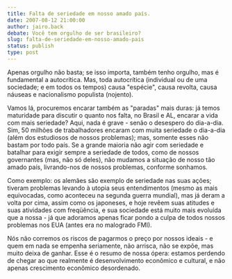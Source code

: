```yaml
---
title: Falta de seriedade em nosso amado país.
date: 2007-08-12 21:00:00
author: jairo.back
debate: Você tem orgulho de ser brasileiro?
slug: falta-de-seriedade-em-nosso-amado-pais
status: publish 
type: post
---
```


Apenas orgulho não basta; se isso importa, também tenho orgulho, mas é fundamental a autocrítica. Mas, toda autocrítica (individual ou de uma sociedade; e em todos os tempos) causa "espécie", causa revolta, causa náuseas e nacionalismo populista (nojento).   

Vamos lá, procuremos encarar também as "paradas" mais duras: já temos maturidade para discutir o quanto nos falta, no Brasil e AL, encarar a vida com mais seriedade? Aqui, nada é grave - senão o desespero do dia-a-dia. Sim, 50 milhões de trabalhadores encaram com muita seriedade o dia-a-dia (além dos estudiosos de nossos problemas); mas, somente esses não bastam por todo país. Se a grande maioria não agir com seriedade e batalhar para exigir sempre a seriedade de todos, como de nossos governantes (mas, não só deles), não mudamos a situação de nosso tão amado país, livrando-nos de nossos problemas, conforme sonhamos.  

Como exemplo: os alemães são exemplo de seriedade nas suas ações; tiveram problemas levando à utopia seus entendimentos (mesmo as mais equivocadas, como aconteceu na segunda guerra mundial), mas já deram a volta por cima, assim como os japoneses, e hoje revêem suas atitudes e suas atividades com freqüência, e sua sociedade está muito mais evoluída que a nossa - já que adoramos apenas ficar pondo a culpa de todos nossos problemas nos EUA (antes era no malogrado FMI).  

Nós não corremos os riscos de pagarmos o preço por nossos ideais - e quem em nada se empenha seriamente, não arrisca, não se expõe, mas muito deixa de ganhar. Esse é o resumo de nossa ópera: estamos perdendo de chegar ao que realmente é desenvolvimento econômico e cultural, e não apenas crescimento econômico desordenado.
